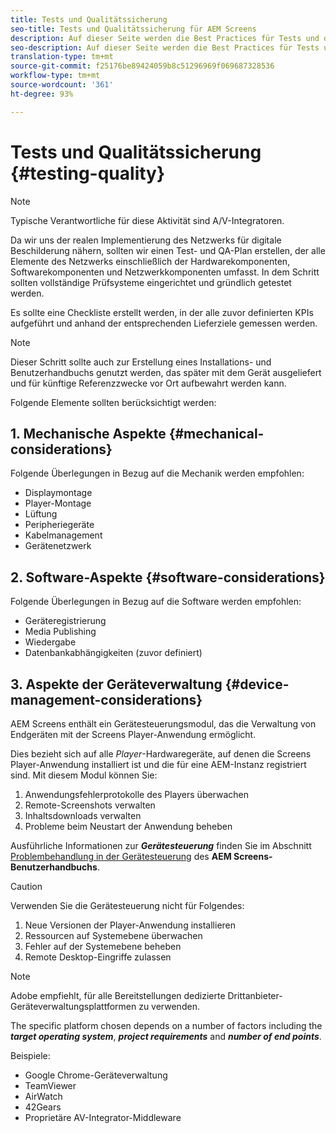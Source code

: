 ```yaml
---
title: Tests und Qualitätssicherung
seo-title: Tests und Qualitätssicherung für AEM Screens
description: Auf dieser Seite werden die Best Practices für Tests und die Qualitätssicherung von AEM Screens beschrieben.
seo-description: Auf dieser Seite werden die Best Practices für Tests und die Qualitätssicherung von AEM Screens beschrieben.
translation-type: tm+mt
source-git-commit: f25176be89424059b8c51296969f069687328536
workflow-type: tm+mt
source-wordcount: '361'
ht-degree: 93%

---
```



# Tests und Qualitätssicherung {#testing-quality}

>[!NOTE]
>
>Typische Verantwortliche für diese Aktivität sind A/V-Integratoren.

Da wir uns der realen Implementierung des Netzwerks für digitale Beschilderung nähern, sollten wir einen Test- und QA-Plan erstellen, der alle Elemente des Netzwerks einschließlich der Hardwarekomponenten, Softwarekomponenten und Netzwerkkomponenten umfasst.
In dem Schritt sollten vollständige Prüfsysteme eingerichtet und gründlich getestet werden.

Es sollte eine Checkliste erstellt werden, in der alle zuvor definierten KPIs aufgeführt und anhand der entsprechenden Lieferziele gemessen werden.

>[!NOTE]
>
>Dieser Schritt sollte auch zur Erstellung eines Installations- und Benutzerhandbuchs genutzt werden, das später mit dem Gerät ausgeliefert und für künftige Referenzzwecke vor Ort aufbewahrt werden kann.

Folgende Elemente sollten berücksichtigt werden:

## 1. Mechanische Aspekte {#mechanical-considerations}

Folgende Überlegungen in Bezug auf die Mechanik werden empfohlen:

* Displaymontage
* Player-Montage
* Lüftung
* Peripheriegeräte
* Kabelmanagement
* Gerätenetzwerk

## 2. Software-Aspekte {#software-considerations}

Folgende Überlegungen in Bezug auf die Software werden empfohlen:

* Geräteregistrierung
* Media Publishing
* Wiedergabe
* Datenbankabhängigkeiten (zuvor definiert)


## 3. Aspekte der Geräteverwaltung {#device-management-considerations}


AEM Screens enthält ein Gerätesteuerungsmodul, das die Verwaltung von Endgeräten mit der Screens Player-Anwendung ermöglicht.

Dies bezieht sich auf alle *Player*-Hardwaregeräte, auf denen die Screens Player-Anwendung installiert ist und die für eine AEM-Instanz registriert sind.
Mit diesem Modul können Sie:

1. Anwendungsfehlerprotokolle des Players überwachen
1. Remote-Screenshots verwalten
1. Inhaltsdownloads verwalten
1. Probleme beim Neustart der Anwendung beheben

Ausführliche Informationen zur ***Gerätesteuerung*** finden Sie im Abschnitt [Problembehandlung in der Gerätesteuerung](https://helpx.adobe.com/experience-manager/6-5/screens/using/monitoring-screens.html) des **AEM Screens-Benutzerhandbuchs**.

>[!CAUTION]
>
> Verwenden Sie die Gerätesteuerung nicht für Folgendes:
>
> 1. Neue Versionen der Player-Anwendung installieren
> 1. Ressourcen auf Systemebene überwachen
> 1. Fehler auf der Systemebene beheben
> 1. Remote Desktop-Eingriffe zulassen



>[!NOTE]
>
> Adobe empfiehlt, für alle Bereitstellungen dedizierte Drittanbieter-Geräteverwaltungsplattformen zu verwenden.

The specific platform chosen depends on a number of factors including the ***target operating system***, ***project requirements*** and ***number of end points***.

Beispiele:

* Google Chrome-Geräteverwaltung
* TeamViewer
* AirWatch
* 42Gears
* Proprietäre AV-Integrator-Middleware
